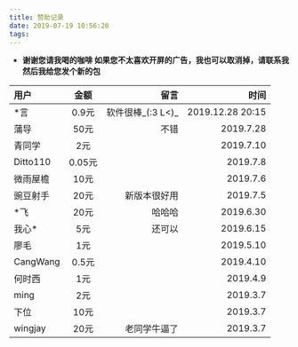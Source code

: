 ```yaml
---
title: 赞助记录
date: 2019-07-19 10:56:20
tags:
---
```

* **谢谢您请我喝的咖啡  如果您不太喜欢开屏的广告，我也可以取消掉，请联系我然后我给您发个新的包**

<!--  more  -->

|用户|金额|留言|时间|
|:-|:-:|-:|-:|
|*言|0.9元|软件很棒_(:3 L<)_|2019.12.28 20:15|
|蒲导|50元|不错|2019.7.28|
|青同学|2元||2019.7.10|
|Ditto110|0.05元||2019.7.8|
|微雨屋檐|10元||2019.7.6|
|豌豆射手|20元|新版本很好用|2019.7.5|
|*飞|20元|哈哈哈|2019.6.30|
|我心*|5元|还可以|2019.6.15|
|廖毛|1元||2019.5.10|
|CangWang|0.5元||2019.4.10|
|何时西|1元||2019.4.9|
|ming|2元||2019.3.7|
|下位|10元||2019.3.7|
|wingjay|20元|老同学牛逼了|2019.3.7|
